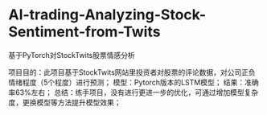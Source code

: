 # AI-trading-Analyzing-Stock-Sentiment-from-Twits
基于PyTorch对StockTwits股票情感分析

项目目的：此项目基于StockTwits网站里投资者对股票的评论数据，对公司正负情绪程度（5个程度）进行预测；
模型：Pytorch版本的LSTM模型；
结果：准确率63%左右；
总结：练手项目，没有进行更进一步的优化，可通过增加模型复杂度，更换模型等方法提升模型效果；
